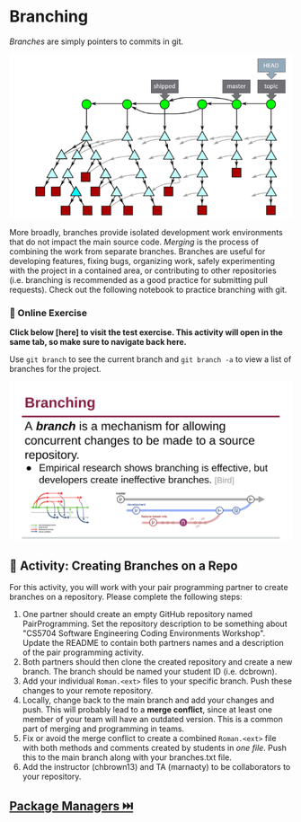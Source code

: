 # Branching

_Branches_ are simply pointers to commits in git.

![git-branches](resources/imgs/git-branches.png)

More broadly, branches provide isolated development work environments that do not impact the main source code. _Merging_ is the process of combining the work from separate branches. Branches are useful for developing features, fixing bugs, organizing work, safely experimenting with the project in a contained area, or contributing to other repositories (i.e. branching is recommended as a good practice for submitting pull requests). Check out the following notebook to practice branching with git.

### 📒 Online Exercise

__Click below [here] to visit the test exercise. This activity will open in the same tab, so make sure to navigate back here.__

Use `git branch` to see the current branch and `git branch -a` to view a list of branches for the project.

<a href="https://devops.docable.cloud/dcbrown/v/620eaffaa42d528cf971545e">
<img src="resources/imgs/branch.png">
</a>

## 📝 Activity: Creating Branches on a Repo

For this activity, you will work with your pair programming partner to create branches on a repository. Please complete the following steps:

1. One partner should create an empty GitHub repository named PairProgramming. Set the repository description to be something about "CS5704 Software Engineering Coding Environments Workshop". Update the README to contain both partners names and a description of the pair programming activity.
2. Both partners should then clone the created repository and create a new branch. The branch should be named your student ID (i.e. dcbrown).
3. Add your individual `Roman.<ext>` files to your specific branch. Push these changes to your remote repository.
4. Locally, change back to the main branch and add your changes and push. This will probably lead to a **merge conflict**, since at least one member of your team will have an outdated version. This is a common part of merging and programming in teams.
5. Fix or avoid the merge conflict to create a combined `Roman.<ext>` file with both methods and comments created by students in _one file_. Push this to the main branch along with your branches.txt file.
6. Add the instructor (chbrown13) and TA (marnaoty) to be collaborators to your repository.


## [Package Managers ⏭️](Install.md)